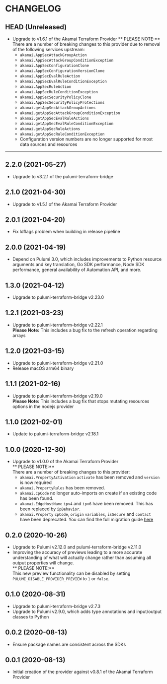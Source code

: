 CHANGELOG
=========

## HEAD (Unreleased)
* Upgrade to v1.6.1 of the Akamai Terraform Provider
  ** PLEASE NOTE:**  
  There are a number of breaking changes to this provider due to removal of the following services upstream:
  * `akamai.AppSecAttackGroupAction`
  * `akamai.AppSecAttackGroupConditionException`
  * `akamai.AppSecConfigurationClone`
  * `akamai.AppSecConfigurationVersionClone`
  * `akamai.AppSecEvalRuleAction`
  * `akamai.AppSecEvalRuleConditionException`
  * `akamai.AppSecRuleAction`
  * `akamai.AppSecRuleConditionException`
  * `akamai.AppSecSecurityPolicyClone`
  * `akamai.AppSecSecurityPolicyProtections`
  * `akamai.getAppSecAttackGroupActions`
  * `akamai.getAppSecAttackGroupConditionException`
  * `akamai.getAppSecEvalRuleActions`
  * `akamai.getAppSecEvalRuleConditionException`
  * `akamai.getAppSecRuleActions`
  * `akamai.getAppSecRuleConditionException`
  * Configuration version numbers are no longer supported for most data sources and resources

---

## 2.2.0 (2021-05-27)
* Upgrade to v3.2.1 of the pulumi-terraform-bridge

## 2.1.0 (2021-04-30)
* Upgrade to v1.5.1 of the Akamai Terraform Provider

## 2.0.1 (2021-04-20)
* Fix ldflags problem when building in release pipeline

## 2.0.0 (2021-04-19)
* Depend on Pulumi 3.0, which includes improvements to Python resource arguments and key translation, Go SDK performance,
  Node SDK performance, general availability of Automation API, and more.

## 1.3.0 (2021-04-12)
* Upgrade to pulumi-terraform-bridge v2.23.0

## 1.2.1 (2021-03-23)
* Upgrade to pulumi-terraform-bridge v2.22.1  
  **Please Note:** This includes a bug fix to the refresh operation regarding arrays

## 1.2.0 (2021-03-15)
* Upgrade to pulumi-terraform-bridge v2.21.0
* Release macOS arm64 binary

## 1.1.1 (2021-02-16)
* Upgrade to pulumi-terraform-bridge v2.19.0  
  **Please Note:** This includes a bug fix that stops mutating resources options in the nodejs provider

## 1.1.0 (2021-02-01)
* Update to pulumi-terraform-bridge v2.18.1

## 1.0.0 (2020-12-30)
* Upgrade to v1.0.0 of the Akamai Terraform Provider  
  ** PLEASE NOTE:**  
  There are a number of breaking changes to this provider:
  * `akamai.PropertyActivation` `activate` has been removed and `version` is now required
  * `akamai.PropertyRules` has been removed.
  * `akamai.CpCode` no longer auto-imports on create if an existing code has been found.
  * `akamai.EdgeHostName` `ipv4` and `ipv6` have been removed. This has been replaced by `ipBehavior`.
  * `akamai.Property` `cpCode`, `origin` `variables`, `isSecure` and `contact` have been deprecated. 
  You can find the full migration guide [here](https://github.com/akamai/terraform-provider-akamai/blob/master/docs/guides/1.0_migration.md)

## 0.2.0 (2020-10-26)
* Upgrade to Pulumi v2.12.0 and pulumi-terraform-bridge v2.11.0
* Improving the accuracy of previews leading to a more accurate understanding of what will actually change rather than assuming all output properties will change.  
  ** PLEASE NOTE:**  
  This new preview functionality can be disabled by setting `PULUMI_DISABLE_PROVIDER_PREVIEW` to `1` or `false`.

## 0.1.0 (2020-08-31)
* Upgrade to pulumi-terraform-bridge v2.7.3
* Upgrade to Pulumi v2.9.0, which adds type annotations and input/output classes to Python

## 0.0.2 (2020-08-13)
* Ensure package names are consistent across the SDKs

## 0.0.1 (2020-08-13)
* Initial creation of the provider against v0.8.1 of the Akamai Terraform Provider
